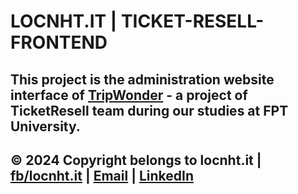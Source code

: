# LOCNHT.IT | TICKET-RESELL-FRONTEND

## This project is the administration website interface of [TripWonder](https://ticket-resell-frontend.vercel.app) - a project of TicketResell team during our studies at FPT University.

## © 2024 Copyright belongs to locnht.it | [fb/locnht.it](https://www.facebook.com/locnht.it) | [Email](mailto:locnht.it@gmail.com) | [LinkedIn](https://www.linkedin.com/in/locnht-it/)
